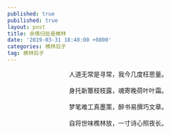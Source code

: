 ```yaml
---
published: true
pubilished: true
layout: post
title: 余情归处是樵林
date: '2019-03-31 18:40:00 +0800'
categories: 樵林后子
tag: 樵林后子
---
```


<div style="text-align:center;">
人道无常是寻常，我今几度枉思量。
<br><br>
身托新簟枝枝露，魂寄晚荷叶叶霜。
<br><br>
梦笔难工真墨策，醉书易撰巧文章。
<br><br>
自将世味樵林放，一寸诗心照夜长。
<div>
